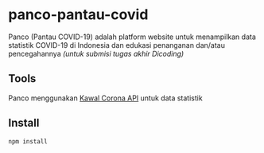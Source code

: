 # panco-pantau-covid
Panco (Pantau COVID-19) adalah platform website untuk menampilkan data statistik COVID-19 di Indonesia dan edukasi penanganan dan/atau pencegahannya
*(untuk submisi tugas akhir Dicoding)*

## Tools
Panco menggunakan [Kawal Corona API](https://kawalcorona.com/api/) untuk data statistik

## Install
```bash
npm install
```
